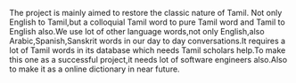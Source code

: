 The project is mainly aimed to restore the classic nature of Tamil. Not only English to Tamil,but a colloquial Tamil word to pure Tamil word and Tamil to English also.We use lot of other language words,not only English,also Arabic,Spanish,Sanskrit words in our day to day conversations.It requires a lot of Tamil words in its database which needs  Tamil scholars help.To make  this one as a successful project,it needs lot of software engineers also.Also to make it as a online dictionary in near future.